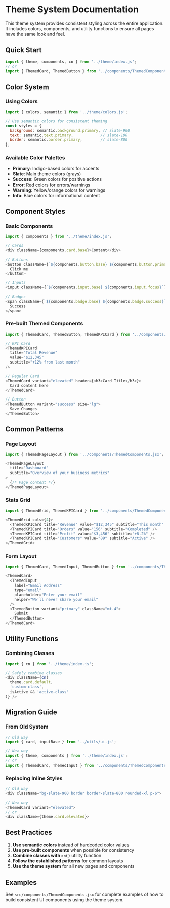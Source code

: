 # Theme System Documentation

This theme system provides consistent styling across the entire application. It includes colors, components, and utility functions to ensure all pages have the same look and feel.

## Quick Start

```javascript
import { theme, components, cn } from '../theme/index.js';
// or
import { ThemedCard, ThemedButton } from '../components/ThemedComponents.jsx';
```

## Color System

### Using Colors
```javascript
import { colors, semantic } from '../theme/colors.js';

// Use semantic colors for consistent theming
const styles = {
  background: semantic.background.primary, // slate-900
  text: semantic.text.primary,            // slate-100
  border: semantic.border.primary,        // slate-800
};
```

### Available Color Palettes
- **Primary**: Indigo-based colors for accents
- **Slate**: Main theme colors (grays)
- **Success**: Green colors for positive actions
- **Error**: Red colors for errors/warnings
- **Warning**: Yellow/orange colors for warnings
- **Info**: Blue colors for informational content

## Component Styles

### Basic Components
```javascript
import { components } from '../theme/index.js';

// Cards
<div className={components.card.base}>Content</div>

// Buttons
<button className={`${components.button.base} ${components.button.primary}`}>
  Click me
</button>

// Inputs
<input className={`${components.input.base} ${components.input.focus}`} />

// Badges
<span className={`${components.badge.base} ${components.badge.success}`}>
  Success
</span>
```

### Pre-built Themed Components
```javascript
import { ThemedCard, ThemedButton, ThemedKPICard } from '../components/ThemedComponents.jsx';

// KPI Card
<ThemedKPICard 
  title="Total Revenue" 
  value="$12,345" 
  subtitle="+12% from last month" 
/>

// Regular Card
<ThemedCard variant="elevated" header={<h3>Card Title</h3>}>
  Card content here
</ThemedCard>

// Button
<ThemedButton variant="success" size="lg">
  Save Changes
</ThemedButton>
```

## Common Patterns

### Page Layout
```javascript
import { ThemedPageLayout } from '../components/ThemedComponents.jsx';

<ThemedPageLayout 
  title="Dashboard" 
  subtitle="Overview of your business metrics"
>
  {/* Page content */}
</ThemedPageLayout>
```

### Stats Grid
```javascript
import { ThemedGrid, ThemedKPICard } from '../components/ThemedComponents.jsx';

<ThemedGrid cols={4}>
  <ThemedKPICard title="Revenue" value="$12,345" subtitle="This month" />
  <ThemedKPICard title="Orders" value="156" subtitle="Completed" />
  <ThemedKPICard title="Profit" value="$3,456" subtitle="+8.2%" />
  <ThemedKPICard title="Customers" value="89" subtitle="Active" />
</ThemedGrid>
```

### Form Layout
```javascript
import { ThemedCard, ThemedInput, ThemedButton } from '../components/ThemedComponents.jsx';

<ThemedCard>
  <ThemedInput 
    label="Email Address"
    type="email"
    placeholder="Enter your email"
    helper="We'll never share your email"
  />
  <ThemedButton variant="primary" className="mt-4">
    Submit
  </ThemedButton>
</ThemedCard>
```

## Utility Functions

### Combining Classes
```javascript
import { cn } from '../theme/index.js';

// Safely combine classes
<div className={cn(
  theme.card.default,
  'custom-class',
  isActive && 'active-class'
)} />
```

## Migration Guide

### From Old System
```javascript
// Old way
import { card, inputBase } from '../utils/ui.js';

// New way
import { theme, components } from '../theme/index.js';
// or
import { ThemedCard, ThemedInput } from '../components/ThemedComponents.jsx';
```

### Replacing Inline Styles
```javascript
// Old way
<div className="bg-slate-900 border border-slate-800 rounded-xl p-6">

// New way
<ThemedCard variant="elevated">
// or
<div className={theme.card.elevated}>
```

## Best Practices

1. **Use semantic colors** instead of hardcoded color values
2. **Use pre-built components** when possible for consistency
3. **Combine classes with `cn()`** utility function
4. **Follow the established patterns** for common layouts
5. **Use the theme system** for all new pages and components

## Examples

See `src/components/ThemedComponents.jsx` for complete examples of how to build consistent UI components using the theme system.
